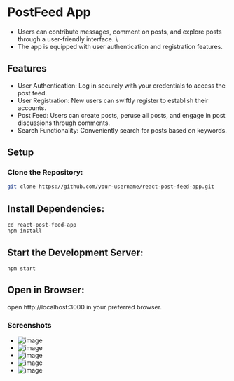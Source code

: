 # PostFeed App
- Users can contribute messages, comment on posts, and explore posts through a user-friendly interface. \
- The app is equipped with user authentication and registration features.

## Features
- User Authentication: Log in securely with your credentials to access the post feed.
- User Registration: New users can swiftly register to establish their accounts.
- Post Feed: Users can create posts, peruse all posts, and engage in post discussions through comments.
- Search Functionality: Conveniently search for posts based on keywords.
## Setup
### Clone the Repository:
```bash
git clone https://github.com/your-username/react-post-feed-app.git
```
## Install Dependencies:
```
cd react-post-feed-app
npm install
```

## Start the Development Server:
```
npm start
```

## Open in Browser:
open http://localhost:3000 in your preferred browser.

### Screenshots
- ![image](https://github.com/RishabhSoni01/Kennet_Assessment_Post_Feed/assets/80063042/9106edb8-64a3-476a-913a-7d9cf9d9c786)
- ![image](https://github.com/RishabhSoni01/Kennet_Assessment_Post_Feed/assets/80063042/0d69345b-7f28-48f0-9c1b-76844f061f61)
- ![image](https://github.com/RishabhSoni01/Kennet_Assessment_Post_Feed/assets/80063042/4c0a510c-a08c-46ab-b55a-5d37f7194624)
- ![image](https://github.com/RishabhSoni01/Kennet_Assessment_Post_Feed/assets/80063042/f45be406-6fe1-4c35-89d4-4b718b6a4b39)
- ![image](https://github.com/RishabhSoni01/Kennet_Assessment_Post_Feed/assets/80063042/f97a5ef8-1afe-436f-b2ab-8cd03e4f1e16)
